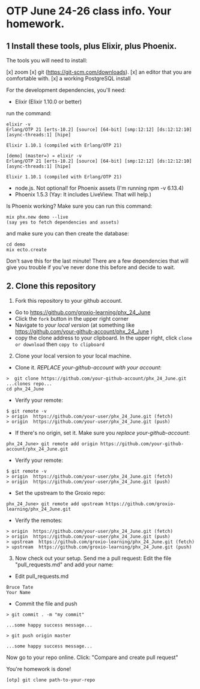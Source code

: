 # OTP June 24-26 class info. Your homework. 

## 1 Install these tools, plus Elixir, plus Phoenix. 

The tools you will need to install: 

[x] zoom 
[x] git (https://git-scm.com/downloads). 
[x] an editor that you are comfortable with. 
[x] a working PostgreSQL install

For the development dependencies, you'll need: 

- Elixir (Elixir 1.10.0 or better)

run the command: 

```
elixir -v
Erlang/OTP 21 [erts-10.2] [source] [64-bit] [smp:12:12] [ds:12:12:10] [async-threads:1] [hipe]

Elixir 1.10.1 (compiled with Erlang/OTP 21)
```

```
[demo] (master=) ➔ elixir -v
Erlang/OTP 21 [erts-10.2] [source] [64-bit] [smp:12:12] [ds:12:12:10] [async-threads:1] [hipe]

Elixir 1.10.1 (compiled with Erlang/OTP 21)
```

- node.js. Not optional! for Phoenix assets (I'm running npm -v 6.13.4)
- Phoenix 1.5.3 (Yay: It includes LiveView. That will help.)


Is Phoenix working? Make sure you can run this command: 

```
mix phx.new demo --live
(say yes to fetch dependencies and assets)
```


and make sure you can then create the database: 

```
cd demo
mix ecto.create
```

Don't save this for the last minute! There are a few dependencies that will give you trouble if you've never done this before and decide to wait. 


## 2. Clone this repository

1. Fork this repository to your github account. 

- Go to https://github.com/groxio-learning/phx_24_June
- Click the `fork` button in the upper right corner
- Navigate to *your local version* (at something like https://github.com/your-github-account/phx_24_June )
- copy the clone address to your clipboard. In the upper right, click `clone or download` then `copy to clipboard`

2. Clone your local version to your local machine. 

- Clone it. *REPLACE your-github-account with your account*:  

```
>  git clone https://github.com/your-github-account/phx_24_June.git
...clones repo...
cd phx_24_June
```

- Verify your remote: 

```
$ git remote -v
> origin  https://github.com/your-user/phx_24_June.git (fetch)
> origin  https://github.com/your-user/phx_24_June.git (push)
```


- If there's no origin, set it. Make sure you *replace your-github-account*:

```
phx_24_June> git remote add origin https://github.com/your-github-account/phx_24_June.git
```

- Verify your remote: 

```
$ git remote -v
> origin  https://github.com/your-user/phx_24_June.git (fetch)
> origin  https://github.com/your-user/phx_24_June.git (push)
```

- Set the upstream to the Groxio repo:

```
phx_24_June> git remote add upstream https://github.com/groxio-learning/phx_24_June.git
```

- Verify the remotes: 

```
> origin  https://github.com/your-user/phx_24_June.git (fetch)
> origin  https://github.com/your-user/phx_24_June.git (push)
> upstream  https://github.com/groxio-learning/phx_24_June.git (fetch)
> upstream  https://github.com/groxio-learning/phx_24_June.git (push)
```

3. Now check out your setup. Send me a pull request: Edit the file "pull_requests.md" and add your name: 

- Edit pull_requests.md

```
Bruce Tate
Your Name
```

- Commit the file and push

```
> git commit . -m "my commit"

...some happy success message...

> git push origin master

...some happy success message...
```

Now go to your repo online. Click: "Compare and create pull request" 

You're homework is done!

```
[otp] git clone path-to-your-repo
